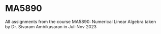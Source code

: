 # MA5890
All assignments from the course MA5890: Numerical Linear Algebra taken by Dr. Sivaram Ambikasaran in Jul-Nov 2023
